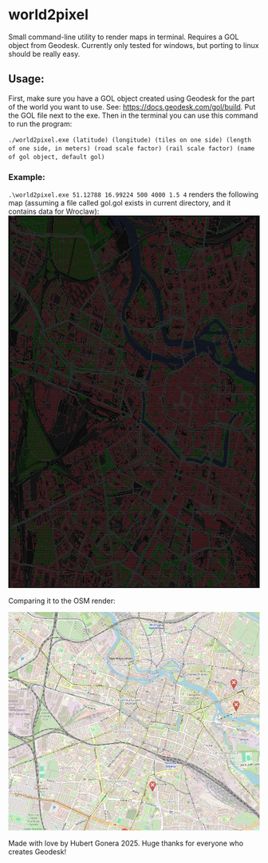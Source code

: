 # world2pixel

Small command-line utility to render maps in terminal. Requires a GOL object from Geodesk. Currently only tested for windows, but porting to linux should be really easy.

## Usage:
First, make sure you have a GOL object created using Geodesk for the part of the world you want to use. See: https://docs.geodesk.com/gol/build.
Put the GOL file next to the exe. Then in the terminal you can use this command to run the program:

`./world2pixel.exe (latitude) (longitude) (tiles on one side) (length of one side, in meters) (road scale factor) (rail scale factor) (name of gol object, default gol)`

### Example:

`.\world2pixel.exe 51.12788 16.99224 500 4000 1.5 4`  renders the following map (assuming a file called gol.gol exists in current directory, and it contains data for Wroclaw):
![Wroclaw](world2pixel.png)

Comparing it to the OSM render:

![alt text](osm.png)

Made with love by Hubert Gonera 2025.
Huge thanks for everyone who creates Geodesk!